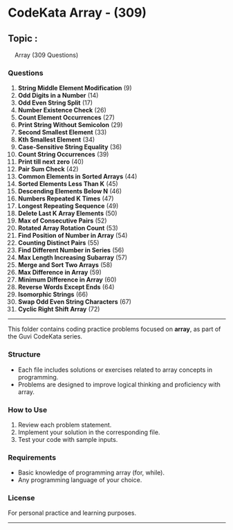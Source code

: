 # CodeKata Array - (309)

## **Topic :**

&#160;&#160;&#160;&#160;Array (309 Questions)

### Questions

1. **String Middle Element Modification** (9)
2. **Odd Digits in a Number** (14)
3. **Odd Even String Split** (17)
4. **Number Existence Check** (26)
5. **Count Element Occurrences** (27)
6. **Print String Without Semicolon** (29)
7. **Second Smallest Element** (33)
8. **Kth Smallest Element** (34)
9. **Case-Sensitive String Equality** (36)
10. **Count String Occurrences** (39)
11. **Print till next zero** (40)
12. **Pair Sum Check** (42)
13. **Common Elements in Sorted Arrays** (44)
14. **Sorted Elements Less Than K** (45)
15. **Descending Elements Below N** (46)
16. **Numbers Repeated K Times** (47)
17. **Longest Repeating Sequence** (49)
18. **Delete Last K Array Elements** (50)
19. **Max of Consecutive Pairs** (52)
20. **Rotated Array Rotation Count** (53)
21. **Find Position of Number in Array** (54)
22. **Counting Distinct Pairs** (55)
23. **Find Different Number in Series** (56)
24. **Max Length Increasing Subarray** (57)
25. **Merge and Sort Two Arrays** (58)
26. **Max Difference in Array** (59)
27. **Minimum Difference in Array** (60)
28. **Reverse Words Except Ends** (64)
29. **Isomorphic Strings** (66)
30. **Swap Odd Even String Characters** (67)
31. **Cyclic Right Shift Array** (72)



---

This folder contains coding practice problems focused on **array**, as part of the Guvi CodeKata series.

### Structure

- Each file includes solutions or exercises related to array concepts in programming.
- Problems are designed to improve logical thinking and proficiency with array.

### How to Use

1. Review each problem statement.
2. Implement your solution in the corresponding file.
3. Test your code with sample inputs.

### Requirements

- Basic knowledge of programming array (for, while).
- Any programming language of your choice.

### License

For personal practice and learning purposes.

---
